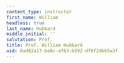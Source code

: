```yaml
---
content_type: instructor
first_name: William
headless: true
last_name: Hubbard
middle_initial: ''
salutation: Prof.
title: Prof. William Hubbard
uid: 6ad82a17-ba8c-af63-b592-df6f2db65a3f
---
```

